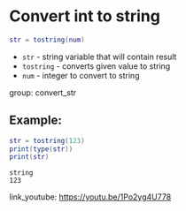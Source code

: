 # Convert int to string

```lua
str = tostring(num)
```

- `str` - string variable that will contain result
- `tostring` - converts given value to string
- `num` - integer to convert to string

group: convert_str

## Example: 
```lua
str = tostring(123)
print(type(str))
print(str)
```
```
string
123

```

link_youtube: https://youtu.be/1Po2yg4U778
